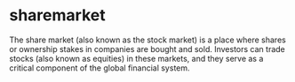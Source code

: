 # sharemarket
The share market (also known as the stock market) is a place where shares or ownership stakes in companies are bought and sold. Investors can trade stocks (also known as equities) in these markets, and they serve as a critical component of the global financial system.
